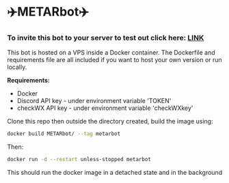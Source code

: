 <h1>✈️METARbot✈️</h1>

<h3>To invite this bot to your server to test out click here: <a href=https://discord.com/oauth2/authorize?client_id=929045807842361404&permissions=3072&scope=bot>LINK</a></h3>

This bot is hosted on a VPS inside a Docker container. The Dockerfile and requirements file are all included if you want to host your own version or run locally.

**Requirements:**
<ul>
  <li>Docker</li>
  <li>Discord API key - under environment variable 'TOKEN'</li>
  <li>checkWX API key - under environment variable 'checkWXkey'</li>
</ul>

Clone this repo then outside the directory created, build the image using: 
```bash
docker build METARbot/ --tag metarbot
```

Then:
```bash
docker run -d --restart unless-stopped metarbot
```
This should run the docker image in a detached state and in the background
